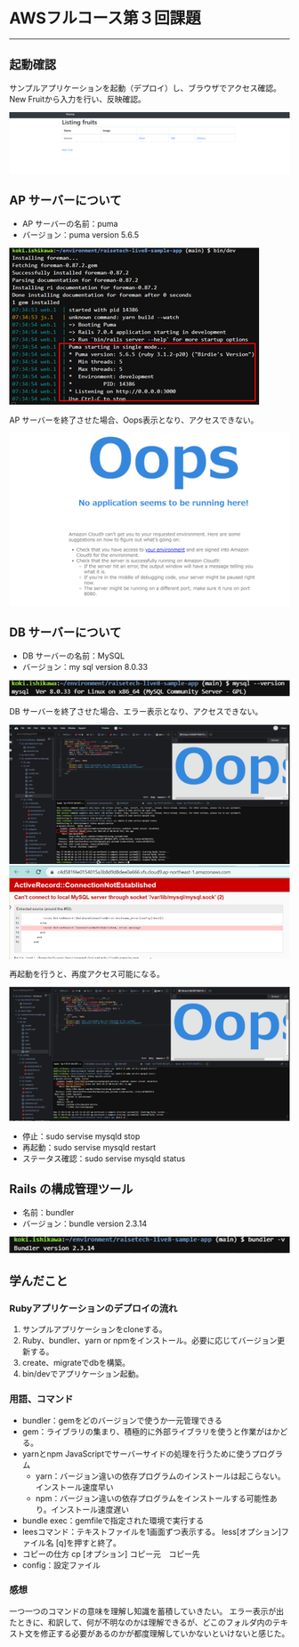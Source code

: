 # AWSフルコース第３回課題
***

## 起動確認
サンプルアプリケーションを起動（デプロイ）し、ブラウザでアクセス確認。
New Fruitから入力を行い、反映確認。

![01.サンプルアプリケーションデプロイ](image/lec3-01_sanmpleapp.png)

## AP サーバーについて
- AP サーバーの名前：puma
- バージョン：puma version 5.6.5

![02.APサーバーの名前とversion](image/lec3-02_ap_puma_ver.png)

AP サーバーを終了させた場合、Oops表示となり、アクセスできない。

![03.サーバー終了後](image/lec3-03_ap_puma_shut.png)

## DB サーバーについて
- DB サーバーの名前：MySQL
- バージョン：my sql version 8.0.33

![04.DBサーバーの名前とversion](image/lec3-04_db_mysql_ver.png)

DB サーバーを終了させた場合、エラー表示となり、アクセスできない。

![05.サーバー終了後](image/lec3-05_db_stop01.png)
![06.サーバー終了後](image/lec3-06_db_stop02.png)

再起動を行うと、再度アクセス可能になる。

![07.リスタート](image/lec3-07_db_restart.png)

- 停止：sudo servise mysqld stop
- 再起動：sudo servise mysqld restart
- ステータス確認：sudo servise mysqld status

## Rails の構成管理ツール
- 名前：bundler
- バージョン：bundle version 2.3.14

![08.Rails構成管理ツールの名前とversion](image/lec3-08_rails_bundler_ver.png)


## 学んだこと
### Rubyアプリケーションのデプロイの流れ
1. サンプルアプリケーションをcloneする。
1. Ruby、bundler、yarn or npmをインストール。必要に応じてバージョン更新する。
1. create、migrateでdbを構築。
1. bin/devでアプリケーション起動。

### 用語、コマンド

- bundler：gemをどのバージョンで使うか一元管理できる
- gem：ライブラリの集まり、積極的に外部ライブラリを使うと作業がはかどる。
- yarnとnpm
JavaScriptでサーバーサイドの処理を行うために使うプログラム
  - yarn：バージョン違いの依存プログラムのインストールは起こらない。インストール速度早い
  - npm：バージョン違いの依存プログラムをインストールする可能性あり。インストール速度遅い
- bundle exec：gemfileで指定された環境で実行する
- leesコマンド：テキストファイルを1画面ずつ表示する。 less[オプション]ファイル名
[q]を押すと終了。
- コピーの仕方
cp [オプション] コピー元　コピー先
- config：設定ファイル

### 感想
一つ一つのコマンドの意味を理解し知識を蓄積していきたい。
エラー表示が出たときに、和訳して、何が不明なのかは理解できるが、どこのフォルダ内のテキスト文を修正する必要があるのかが都度理解していかないといけないと感じた。
